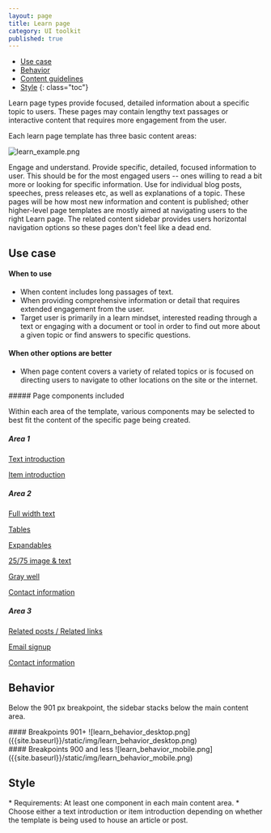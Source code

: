 ```yaml
---
layout: page
title: Learn page
category: UI toolkit
published: true
---
```


- [Use case](#use)
- [Behavior](#behavior)
- [Content guidelines](#content-guidelines)
- [Style](#style)
 {: class="toc"}
 
<p>Learn page types provide focused, detailed information about a specific topic to users. These pages may contain lengthy text passages or interactive content that requires more engagement from the user.</p>
<p>Each learn page template has three basic content areas:</p>

![learn_example.png]({{site.baseurl}}/static/img/learn_example.png)

<p>Engage and understand. Provide specific, detailed, focused information to user. This should be for the most engaged users -- ones willing to read a bit more or looking for specific information. Use for individual blog posts, speeches, press releases etc, as well as explanations of a topic. These pages will be how most new information and content is published; other higher-level page templates are mostly aimed at navigating users to the right Learn page. The related content sidebar provides users horizontal navigation options so these pages don't feel like a dead end.</p>

<h2 id="use">Use case</h2>

<div class="content-67 content-first">

#### When to use
* When content includes long passages of text.
* When providing comprehensive information or detail that requires extended engagement from the user.
* Target user is primarily in a learn mindset, interested reading through a text or engaging with a document or tool in order to find out more about a given topic or find answers to specific questions.

#### When other options are better
* When page content covers a variety of related topics or is focused on directing users to navigate to other locations on the site or the internet.
</div>

<div class="content-33 content-last">
##### Page components included
<p>Within each area of the template, various components may be selected to best fit the content of the specific page being created.</p>

##### Area 1
[Text introduction]()

[Item introduction]()

##### Area 2

[Full width text]()

[Tables]()

[Expandables]()

[25/75 image & text]()

[Gray well]()

[Contact information]()

##### Area 3

[Related posts / Related links]()

[Email signup]()

[Contact information]()
</div>


<h2 id="behavior">Behavior</h2>
<p>Below the 901 px breakpoint, the sidebar stacks below the main content area.</p>

<div class="content-67 content-first">
#### Breakpoints 901+
![learn_behavior_desktop.png]({{site.baseurl}}/static/img/learn_behavior_desktop.png)
</div>

<div class="content-33 content-last">
#### Breakpoints 900 and less
![learn_behavior_mobile.png]({{site.baseurl}}/static/img/learn_behavior_mobile.png)
</div>

<h2 id="style">Style</h2>
* Requirements: At least one component in each main content area.
* Choose either a text introduction or item introduction depending on whether the template is being used to house an article or post. 


